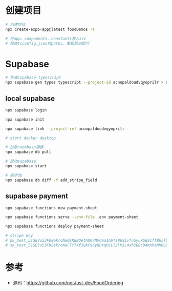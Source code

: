 # 创建项目

```bash
# 创建项目
npx create-expo-app@latest foodDemos -t

# 将app、components、constants移入src
# 修改tsconfig.json的paths，重新启动即可

```

# Supabase

```bash
# 生成supabase typescript
npx supabase gen types typescript --project-id acnopaldoudvqyoprilr > src/database.types.ts
```

## local supabase

```bash
npx supabase login

npx supabase init

npx supabase link --project-ref acnopaldoudvqyoprilr

# start docker desktop

# 拉取supabase镜像
npx supabase db pull

# 启动supabase
npx supabase start

# 同步db
npx supabase db diff -f add_stripe_field
```

## supabase payment

```bash
npx supabase functions new payment-sheet

npx supabase functions serve --env-file .env payment-sheet

npx supabase functions deploy payment-sheet

# stripe key
# pk_test_51SEVu53Fb8ekroNeQIKBBOetAOK7MVOaa1mUTz96SIvfuSyukSESCffB6iTb5oSS9OhperCUDKv31wEeyAJImF7i00wFkK5MKo
# sk_test_51SEVu53Fb8ekroNeFTY7kfJQkP96yDDtq0CLl2FM3L4sh2BDcDAmXhaMMRGEO9AdIEr6zVgwMcdoy0Wdnc3w5gq200VEN93Y8b
```

# 参考

- 源码：https://github.com/notJust-dev/FoodOrdering
